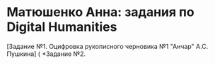 # Матюшенко Анна: задания по Digital Humanities
[Задание №1. Оцифровка рукописного черновика №1 "Анчар" А.С. Пушкина] (
*Задание №2. 
